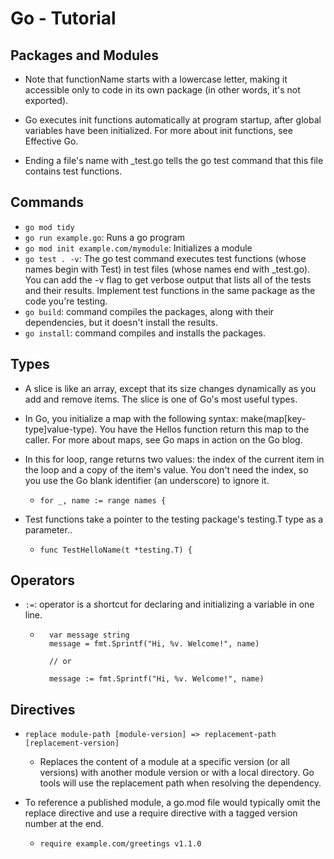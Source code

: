 # Go - Tutorial

## Packages and Modules

* Note that functionName starts with a lowercase letter, making it accessible only to code in its own package (in other words, it's not exported).

* Go executes init functions automatically at program startup, after global variables have been initialized. For more about init functions, see Effective Go.

* Ending a file's name with _test.go tells the go test command that this file contains test functions.


## Commands

* `go mod tidy`
* `go run example.go`: Runs a go program
* `go mod init example.com/mymodule`: Initializes a module
* `go test . -v`: The go test command executes test functions (whose names begin with Test) in test files (whose names end with _test.go). You can add the -v flag to get verbose output that lists all of the tests and their results. Implement test functions in the same package as the code you're testing.
* `go build`: command compiles the packages, along with their dependencies, but it doesn't install the results.
* `go install`: command compiles and installs the packages.

## Types

* A slice is like an array, except that its size changes dynamically as you add and remove items. The slice is one of Go's most useful types.

* In Go, you initialize a map with the following syntax: make(map[key-type]value-type). You have the Hellos function return this map to the caller. For more about maps, see Go maps in action on the Go blog.

* In this for loop, range returns two values: the index of the current item in the loop and a copy of the item's value. You don't need the index, so you use the Go blank identifier (an underscore) to ignore it.
    * `for _, name := range names {`

* Test functions take a pointer to the testing package's testing.T type as a parameter..
    * `func TestHelloName(t *testing.T) {`

## Operators

* `:=`: operator is a shortcut for declaring and initializing a variable in one line.
    * ```golang
        var message string
        message = fmt.Sprintf("Hi, %v. Welcome!", name)

        // or

        message := fmt.Sprintf("Hi, %v. Welcome!", name)
        ```

## Directives

* `replace module-path [module-version] => replacement-path [replacement-version]`
    * Replaces the content of a module at a specific version (or all versions) with another module version or with a local directory. Go tools will use the replacement path when resolving the dependency.

* To reference a published module, a go.mod file would typically omit the replace directive and use a require directive with a tagged version number at the end.
    * `require example.com/greetings v1.1.0`